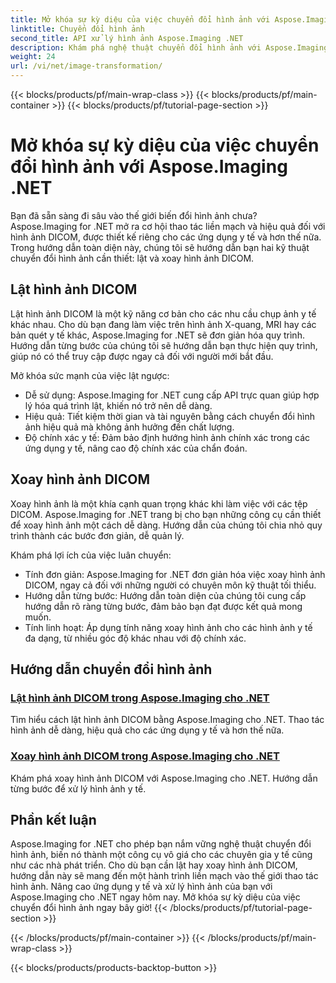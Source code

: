 ```yaml
---
title: Mở khóa sự kỳ diệu của việc chuyển đổi hình ảnh với Aspose.Imaging .NET
linktitle: Chuyển đổi hình ảnh
second_title: API xử lý hình ảnh Aspose.Imaging .NET
description: Khám phá nghệ thuật chuyển đổi hình ảnh với Aspose.Imaging cho .NET. Tìm hiểu cách lật và xoay hình ảnh DICOM một cách dễ dàng cho các ứng dụng y tế và hơn thế nữa.
weight: 24
url: /vi/net/image-transformation/
---
```


{{< blocks/products/pf/main-wrap-class >}}
{{< blocks/products/pf/main-container >}}
{{< blocks/products/pf/tutorial-page-section >}}

# Mở khóa sự kỳ diệu của việc chuyển đổi hình ảnh với Aspose.Imaging .NET


Bạn đã sẵn sàng đi sâu vào thế giới biến đổi hình ảnh chưa? Aspose.Imaging for .NET mở ra cơ hội thao tác liền mạch và hiệu quả đối với hình ảnh DICOM, được thiết kế riêng cho các ứng dụng y tế và hơn thế nữa. Trong hướng dẫn toàn diện này, chúng tôi sẽ hướng dẫn bạn hai kỹ thuật chuyển đổi hình ảnh cần thiết: lật và xoay hình ảnh DICOM. 

## Lật hình ảnh DICOM

Lật hình ảnh DICOM là một kỹ năng cơ bản cho các nhu cầu chụp ảnh y tế khác nhau. Cho dù bạn đang làm việc trên hình ảnh X-quang, MRI hay các bản quét y tế khác, Aspose.Imaging for .NET sẽ đơn giản hóa quy trình. Hướng dẫn từng bước của chúng tôi sẽ hướng dẫn bạn thực hiện quy trình, giúp nó có thể truy cập được ngay cả đối với người mới bắt đầu.

Mở khóa sức mạnh của việc lật ngược:
- Dễ sử dụng: Aspose.Imaging for .NET cung cấp API trực quan giúp hợp lý hóa quá trình lật, khiến nó trở nên dễ dàng.
- Hiệu quả: Tiết kiệm thời gian và tài nguyên bằng cách chuyển đổi hình ảnh hiệu quả mà không ảnh hưởng đến chất lượng.
- Độ chính xác y tế: Đảm bảo định hướng hình ảnh chính xác trong các ứng dụng y tế, nâng cao độ chính xác của chẩn đoán.

## Xoay hình ảnh DICOM

Xoay hình ảnh là một khía cạnh quan trọng khác khi làm việc với các tệp DICOM. Aspose.Imaging for .NET trang bị cho bạn những công cụ cần thiết để xoay hình ảnh một cách dễ dàng. Hướng dẫn của chúng tôi chia nhỏ quy trình thành các bước đơn giản, dễ quản lý.

Khám phá lợi ích của việc luân chuyển:
- Tính đơn giản: Aspose.Imaging for .NET đơn giản hóa việc xoay hình ảnh DICOM, ngay cả đối với những người có chuyên môn kỹ thuật tối thiểu.
- Hướng dẫn từng bước: Hướng dẫn toàn diện của chúng tôi cung cấp hướng dẫn rõ ràng từng bước, đảm bảo bạn đạt được kết quả mong muốn.
- Tính linh hoạt: Áp dụng tính năng xoay hình ảnh cho các hình ảnh y tế đa dạng, từ nhiều góc độ khác nhau với độ chính xác.

## Hướng dẫn chuyển đổi hình ảnh
### [Lật hình ảnh DICOM trong Aspose.Imaging cho .NET](./flip-dicom-image/)
Tìm hiểu cách lật hình ảnh DICOM bằng Aspose.Imaging cho .NET. Thao tác hình ảnh dễ dàng, hiệu quả cho các ứng dụng y tế và hơn thế nữa.
### [Xoay hình ảnh DICOM trong Aspose.Imaging cho .NET](./rotate-dicom-image/)
Khám phá xoay hình ảnh DICOM với Aspose.Imaging cho .NET. Hướng dẫn từng bước để xử lý hình ảnh y tế.

## Phần kết luận

Aspose.Imaging for .NET cho phép bạn nắm vững nghệ thuật chuyển đổi hình ảnh, biến nó thành một công cụ vô giá cho các chuyên gia y tế cũng như các nhà phát triển. Cho dù bạn cần lật hay xoay hình ảnh DICOM, hướng dẫn này sẽ mang đến một hành trình liền mạch vào thế giới thao tác hình ảnh. Nâng cao ứng dụng y tế và xử lý hình ảnh của bạn với Aspose.Imaging cho .NET ngay hôm nay. Mở khóa sự kỳ diệu của việc chuyển đổi hình ảnh ngay bây giờ!
{{< /blocks/products/pf/tutorial-page-section >}}

{{< /blocks/products/pf/main-container >}}
{{< /blocks/products/pf/main-wrap-class >}}

{{< blocks/products/products-backtop-button >}}
